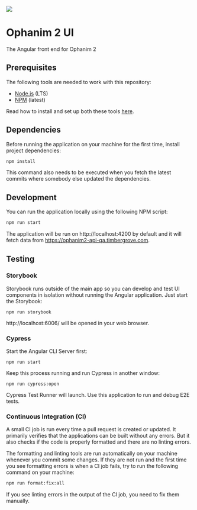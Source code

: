 ![](https://github.com/Timbergrove/ophanim-2-angular-app/workflows/Ophanim%20CI/badge.svg?event=push)

# Ophanim 2 UI

The Angular front end for Ophanim 2

## Prerequisites

The following tools are needed to work with this repository:

- [Node.js](https://nodejs.org/en/) (LTS)
- [NPM](https://www.npmjs.com/) (latest)

Read how to install and set up both these tools [here](https://docs.npmjs.com/downloading-and-installing-node-js-and-npm).

## Dependencies

Before running the application on your machine for the first time, install project dependencies:

```bash
npm install
```

This command also needs to be executed when you fetch the latest commits where somebody else updated the dependencies.

## Development

You can run the application locally using the following NPM script:

```bash
npm run start
```

The application will be run on http://localhost:4200 by default and it will fetch data from https://ophanim2-api-qa.timbergrove.com.

## Testing

### Storybook

Storybook runs outside of the main app so you can develop and test UI components in isolation without running the Angular application.
Just start the Storybook:

```
npm run storybook
```

http://localhost:6006/ will be opened in your web browser.

### Cypress

Start the Angular CLI Server first:

```
npm run start
```

Keep this process running and run Cypress in another window:

```
npm run cypress:open
```

Cypress Test Runner will launch.
Use this application to run and debug E2E tests.

### Continuous Integration (CI)

A small CI job is run every time a pull request is created or updated.
It primarily verifies that the applications can be built without any errors.
But it also checks if the code is properly formatted and there are no linting errors.

The formatting and linting tools are run automatically on your machine whenever you commit some changes.
If they are not run and the first time you see formatting errors is when a CI job fails, try to run the following command on your machine:

```bash
npm run format:fix:all
```

If you see linting errors in the output of the CI job, you need to fix them manually.
